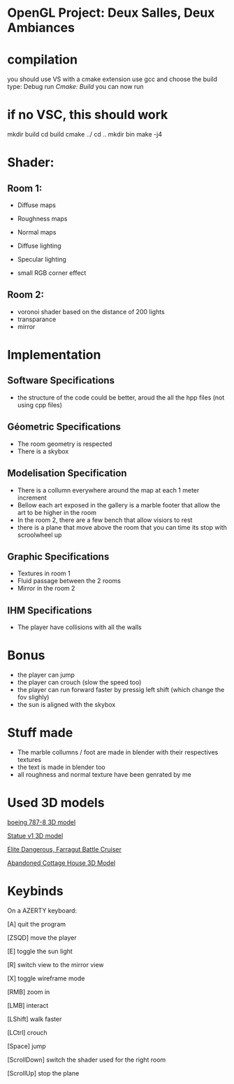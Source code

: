 # OpenGL Project: Deux Salles, Deux Ambiances

# compilation

you should use VS with a cmake extension
use gcc and choose the build type: Debug
run *Cmake: Build*
you can now run


# if no VSC, this should work
mkdir build
cd build
cmake ../
cd ..
mkdir bin
make -j4


# Shader:

## Room 1:

- Diffuse maps
- Roughness maps
- Normal maps

- Diffuse lighting
- Specular lighting

- small RGB corner effect

## Room 2:

- voronoi shader based on the distance of 200 lights
- transparance
- mirror


# Implementation

## Software Specifications

- the structure of the code could be better, aroud the all the hpp files (not using cpp files)

## Géometric Specifications

- The room geometry is respected
- There is a skybox

## Modelisation Specification

- There is a collumn everywhere around the map at each 1 meter increment
- Bellow each art exposed in the gallery is a marble footer that allow the art to be higher in the room
- In the room 2, there are a few bench that allow visiors to rest
- there is a plane that move above the room that you can time its stop with scroolwheel up

## Graphic Specifications

- Textures in room 1
- Fluid passage between the 2 rooms
- Mirror in the room 2

## IHM Specifications

- The player have collisions with all the walls

# Bonus

- the player can jump
- the player can crouch (slow the speed too)
- the player can run forward faster by pressig left shift (which change the fov slighly)
- the sun is aligned with the skybox

# Stuff made

- The marble collumns / foot are made in blender with their respectives textures
- the text is made in blender too
- all roughness and normal texture have been genrated by me


# Used 3D models

[boeing 787-8 3D model](https://free3d.com/3d-model/boeing-787-8-thomson-54662.html)

[Statue v1 3D model](https://free3d.com/3d-model/statue-v1--541832.html)

[Elite Dangerous, Farragut Battle Cruiser](https://www.thingiverse.com/thing:3576615)

[Abandoned Cottage House 3D Model](https://free3d.com/3d-model/abandoned-cottage-house-825251.html)

# Keybinds

On a AZERTY keyboard:

[A] quit the program

[ZSQD] move the player

[E] toggle the sun light

[R] switch view to the mirror view

[X] toggle wireframe mode

<!-- [Arrows] rotate the camera -->

[RMB] zoom in

[LMB] interact

[LShift] walk faster

[LCtrl] crouch

[Space] jump

[ScrollDown] switch the shader used for the right room

[ScrollUp] stop the plane